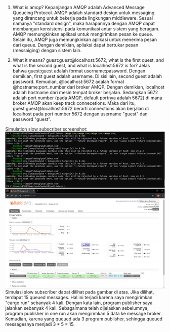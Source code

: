 1. What is amqp? Kepanjangan AMQP adalah Advanced Message Queueing Protocol. AMQP adalah standard design untuk messaging yang dirancang untuk bekerja pada lingkungan middleware. Sesuai namanya "standard design", maka harapannya dengan AMQP dapat membangun konsistensi pada komunikasi antar sistem yang beragam. AMQP memungkinkan aplikasi untuk mengirimkan pesan ke queue. Selain itu, AMQP juga memungkinkan aplikasi untuk menerima pesan dari queue. Dengan demikian, apliaksi dapat bertukar pesan (messaiging) dengan sistem lain. 

2. What it means? guest:guest@localhost:5672, what is the first quest, and what is the second guest, and what is localhost:5672 is for?
Jelas bahwa guest:guest adalah format username:password. Dengan demikian, first guest adalah username. Di sisi lain, second guest adalah password. Kemudian, @localhost:5672 adalah format @hostname:port_number dari broker AMQP. Dengan demikian,  localhost adalah hostname dari mesin tempat broker berjalan. Sedangkan 5672 adalah port number (pada AMQP, default portnya adalah 5672) di mana broker AMQP akan keep track connecetions. Maka dari itu, guest:guest@localhost:5672 berarti connections akan berjalan di localhost pada port number 5672 dengan username "guest" dan password "guest".

Simulation slow subscriber screenshot:
![alt text](images/image-0.png)
![alt text](images/image-1.png)
Simulasi slow subscriber dapat dilihat pada gambar di atas. Jika dilihat, terdapat 15 queued messages. Hal ini terjadi karena saya mengirimkan "cargo run" sebanyak 4 kali. Dengan kata lain, program publisher saya jalankan sebanyak 4 kali. Sebagaimana telah dijelaskan sebelumnya, program publisher in one run akan mengirimkan 5 data ke message broker. Kemudian, karena yang queued ada 3 program publisher, sehingga queued messagesnya menjadi 3 * 5 = 15.